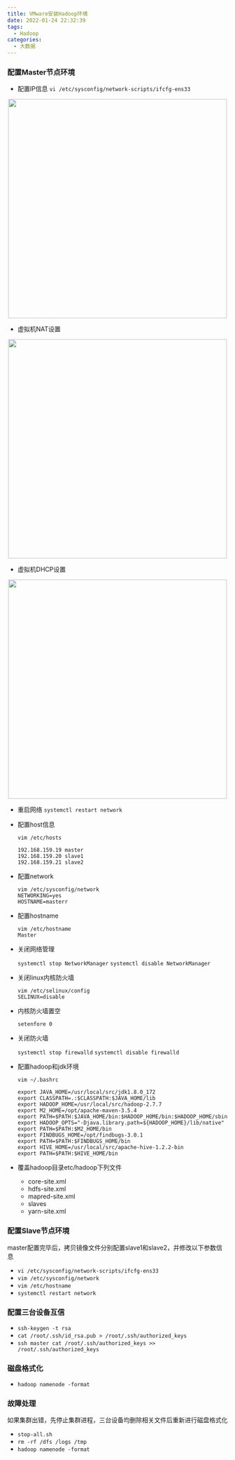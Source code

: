 ```yaml
---
title: VMware安装Hadoop环境
date: 2022-01-24 22:32:39
tags:
  - Hadoop
categories:
  - 大数据
---
```


### 配置Master节点环境

* 配置IP信息
 `vi /etc/sysconfig/network-scripts/ifcfg-ens33`

<div align=center><img src="https://blogpic-1301978692.cos.ap-chongqing.myqcloud.com/bolg/ifcfg.png" width = 500> </div>

* 虚拟机NAT设置

<div align=center><img src="https://blogpic-1301978692.cos.ap-chongqing.myqcloud.com/bolg/natcfg.png" width = 500></div>

* 虚拟机DHCP设置

 <div align = center><image src = "https://blogpic-1301978692.cos.ap-chongqing.myqcloud.com/bolg/dhcpcfg.png" width =500></div>

* 重启网络
 `systemctl restart network`

* 配置host信息
  
  ```vim
  vim /etc/hosts

  192.168.159.19 master
  192.168.159.20 slave1
  192.168.159.21 slave2
  ```

* 配置network
  
  ```vim
  vim /etc/sysconfig/network
  NETWORKING=yes
  HOSTNAME=masterr
  ```

* 配置hostname

  ```vim
  vim /etc/hostname
  Master
  ```

* 关闭网络管理
  
  `systemctl stop NetworkManager`
  `systemctl disable NetworkManager`

* 关闭linux内核防火墙

  ```vim
  vim /etc/selinux/config
  SELINUX=disable
  ```

* 内核防火墙置空

  `setenfore 0`

* 关闭防火墙

  `systemctl stop firewalld`
  `systemctl disable firewalld`

* 配置hadoop和jdk环境

  ```vim
  vim ~/.bashrc

  export JAVA_HOME=/usr/local/src/jdk1.8.0_172
  export CLASSPATH=.:$CLASSPATH:$JAVA_HOME/lib
  export HADOOP_HOME=/usr/local/src/hadoop-2.7.7
  export M2_HOME=/opt/apache-maven-3.5.4
  export PATH=$PATH:$JAVA_HOME/bin:$HADOOP_HOME/bin:$HADOOP_HOME/sbin
  export HADOOP_OPTS="-Djava.library.path=${HADOOP_HOME}/lib/native"
  export PATH=$PATH:$M2_HOME/bin
  export FINDBUGS_HOME=/opt/findbugs-3.0.1
  export PATH=$PATH:$FINDBUGS_HOME/bin
  export HIVE_HOME=/usr/local/src/apache-hive-1.2.2-bin
  export PATH=$PATH:$HIVE_HOME/bin
  ```

* 覆盖hadoop目录etc/hadoop下列文件
  * core-site.xml
  * hdfs-site.xml
  * mapred-site.xml
  * slaves
  * yarn-site.xml

### 配置Slave节点环境

master配置完毕后，拷贝镜像文件分别配置slave1和slave2，并修改以下参数信息

* `vi /etc/sysconfig/network-scripts/ifcfg-ens33`
* `vim /etc/sysconfig/network`
* `vim /etc/hostname`
* `systemctl restart network`

### 配置三台设备互信

* `ssh-keygen -t rsa`
* `cat /root/.ssh/id_rsa.pub > /root/.ssh/authorized_keys`
* `ssh master cat /root/.ssh/authorized_keys >> /root/.ssh/authorized_keys`

### 磁盘格式化

* `hadoop namenode -format`

### 故障处理

如果集群出错，先停止集群进程，三台设备均删除相关文件后重新进行磁盘格式化

* `stop-all.sh`
* `rm -rf /dfs /logs /tmp`
* `hadoop namenode -format`
